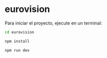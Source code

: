 # eurovision

Para iniciar el proyecto, ejecute en un terminal:

```bash
cd eurovision

npm install

npm run dev
```
